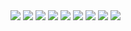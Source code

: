 <img src="https://github.com/claffen/website-designs/blob/main/website-design-1/screenshots/photo1.PNG">
<img src="https://github.com/claffen/website-designs/blob/main/website-design-1/screenshots/photo2.PNG">
<img src="https://github.com/claffen/website-designs/blob/main/website-design-1/screenshots/photo3.PNG">
<img src="https://github.com/claffen/website-designs/blob/main/website-design-1/screenshots/photo4.PNG">
<img src="https://github.com/claffen/website-designs/blob/main/website-design-1/screenshots/photo5.PNG">
<img src="https://github.com/claffen/website-designs/blob/main/website-design-1/screenshots/photo6.PNG">
<img src="https://github.com/claffen/website-designs/blob/main/website-design-1/screenshots/photo7.PNG">
<img src="https://github.com/claffen/website-designs/blob/main/website-design-1/screenshots/photo8.PNG">
<img src="https://github.com/claffen/website-designs/blob/main/website-design-1/screenshots/photo9.PNG">
